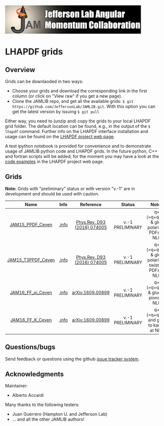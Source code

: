 [![jamlogo](../gallery/jam.jpg)](http://www.jlab.org/jam)

# LHAPDF grids 

## Overview

Grids can be downlaoded in two ways:

* Choose your grids and download the corresponding link in the first column (or click on "View raw" if you get a new page).
* Clone the JAMLIB repo, and get all the available grids:  `$ git https://github.com/JeffersonLab/JAMLIB.git`. With this option you can get the latest version by issuing `$ git pull`

Either way, you need to (unzip and) copy the grids to your local LHAPDF grid folder. The default location can be found, e.g., in the output of the `$ lhapdf` command. Further info on the LHAPDF interface installation and usage can be found on the [LHAPDF project web page](https://lhapdf.hepforge.org/).

A test ipython notebook is provided for convenience and to demonstrate usage of JAMLIB python code and LHAPDF grids. In the future python, C++ and fortran scripts will be added; for the moment you may have a look at the  [code examples](https://lhapdf.hepforge.org/codeexamples.html) in the LHAPDF project web page.

## Grids

**Note:** Grids with "preliminary" status or with version "v.-1" are in development and should be used with caution.

| Name                                         | Info                                            | Reference                                                      | Status | Notes                                       |
| :--:                                         | :--:                                            | :--:                                                           | :--:   | :--:                                        |
| [JAM15_PPDF_Ceven](zip/JAM15_PPDF_Ceven.zip) | [.info](GRIDS/JAM15_PPDF_Ceven/JAM15_PPDF_Ceven.info) | [Phys.Rev. D93 (2016) 074005](http://inspirehep.net/record/1418180?ln=en) | v.-1  PRELIMINARY   | q+ (=q+qbar) & glue polarized PDFs at NLO     |
| [JAM15_T3PPDF_Ceven](zip/JAM15_PPDF_Ceven.zip) | [.info](GRIDS/JAM15_T3PPDF_Ceven/JAM15_T3PPDF_Ceven.info) | [Phys.Rev. D93 (2016) 074005](http://inspirehep.net/record/1418180?ln=en) | v.-1  PRELIMINARY   | q+ (=q+qbar) & glue polarized twist-3 PDFs  at NLO     |
| [JAM16_FF_pi_Ceven](zip/JAM16_FF_pi_Ceven.zip) | [.info](GRIDS/JAM16_FF_pi_Ceven/JAM16_FF_pi_Ceven.info) | [arXiv:1609.00899](http://inspirehep.net/record/1485196) | v.-1  PRELIMINARY   | q+ (=q+qbar) & glue to pions at NLO     |
| [JAM16_FF_K_Ceven](zip/JAM16_FF_K_Ceven.zip)   | [.info](GRIDS/JAM16_FF_K_Ceven/JAM16_FF_K_Ceven.info)   | [arXiv:1609.00899](http://inspirehep.net/record/1485196) | v.-1  PRELIMINARY   | q+ (=q+qbar) and glue to kaons at NLO             |


## Questions/bugs

Send feedback or questions using the github 
[issue tracker system](https://github.com/JeffersonLab/JAMLIB/issues).


## Acknowledgments

Maintainer:
* Alberto Accardi

Many thanks to the following testers:
* Juan Guerrero (Hampton U. and Jefferson Lab)
* ... and all the other JAMLIB authors! 
